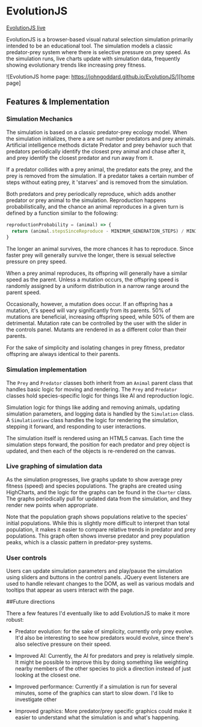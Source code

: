 # EvolutionJS

[EvolutionJS live][prodlink]

EvolutionJS is a browser-based visual natural selection simulation primarily intended to be an educational tool. The simulation models a classic predator-prey system where there is selective pressure on prey speed. As the simulation runs, live charts update with simulation data, frequently showing evolutionary trends like increasing prey fitness.

![EvolutionJS home page: https://johngoddard.github.io/EvolutionJS/][home page]

## Features & Implementation

### Simulation Mechanics

The simulation is based on a classic predator-prey ecology model. When the simulation initializes, there a are set number predators and prey animals. Artificial intelligence methods dictate Predator and prey behavior such that predators periodically identify the closest prey animal and chase after it, and prey identify the closest predator and run away from it.

If a predator collides with a prey animal, the predator eats the prey, and the prey is removed from the simulation. If a predator takes a certain number of steps without eating prey, it 'starves' and is removed from the simulation.

Both predators and prey periodically reproduce, which adds another predator or prey animal to the simulation. Reproduction happens probabilistically, and the chance an animal reproduces in a given turn is defined by a function similar to the following:

```javascript
reproductionProbability = (animal) => {
  return (animal.stepsSinceReproduce - MINIMUM_GENERATION_STEPS) / MINIMUM_GENERATION_STEPS;
}
```

The longer an animal survives, the more chances it has to reproduce. Since faster prey will generally survive the longer, there is sexual selective pressure on prey speed.

When a prey animal reproduces, its offspring will generally have a similar speed as the parent. Unless a mutation occurs, the offspring speed is randomly assigned by a uniform distribution in a narrow range around the parent speed.

Occasionally, however, a mutation does occur. If an offspring has a mutation, it's speed will vary significantly from its parents. 50% of mutations are beneficial, increasing offspring speed, while 50% of them are detrimental. Mutation rate can be controlled by the user with the slider in the controls panel. Mutants are rendered in as a different color than their parents.

For the sake of simplicity and isolating changes in prey fitness, predator offspring are always identical to their parents.

### Simulation implementation

The `Prey` and `Predator` classes both inherit from an `Animal` parent class that handles basic logic for moving and rendering. The `Prey` and `Predator` classes hold species-specific logic for things like AI and reproduction logic.

Simulation logic for things like adding and removing animals, updating simulation parameters, and logging data is handled by the `Simulation` class. A `SimulationView` class handles the logic for rendering the simulation, stepping it forward, and responding to user interactions.

The simulation itself is rendered using an HTML5 canvas. Each time the simulation steps forward, the position for each predator and prey object is updated, and then each of the objects is re-rendered on the canvas.

### Live graphing of simulation data

As the simulation progresses, live graphs update to show average prey fitness (speed) and species populations. The graphs are created using HighCharts, and the logic for the graphs can be found in the `Charter` class. The graphs periodically pull for updated data from the simulation, and they render new points when appropriate.

Note that the population graph shows populations relative to the species' initial populations. While this is slightly more difficult to interpret than total population, it makes it easier to compare relative trends in predator and prey populations. This graph often shows inverse predator and prey population peaks, which is a classic pattern in predator-prey systems.

### User controls

Users can update simulation parameters and play/pause the simulation using sliders and buttons in the control panels. JQuery event listeners are used to handle relevant changes to the DOM, as well as various modals and tooltips that appear as users interact with the page.

##Future directions

There a few features I'd eventually like to add EvolutionJS to make it more robust:

- Predator evolution: for the sake of simplicity, currently only prey evolve. It'd also be interesting to see how predators would evolve, since there's also selective pressure on their speed.

- Improved AI: Currently, the AI for predators and prey is relatively simple. It might be possible to improve this by doing something like weighting nearby members of the other species to pick a direction instead of just looking at the closest one.

- Improved performance: Currently if a simulation is run for several minutes, some of the graphics can start to slow down. I'd like to investigate other

- Improved graphics: More predator/prey specific graphics could make it easier to understand what the simulation is and what's happening.

[prodlink]: https://johngoddard.github.io/EvolutionJS/
[home page]: ./docs/screenshots/evolvejs.png "EvolutionJS home page"
